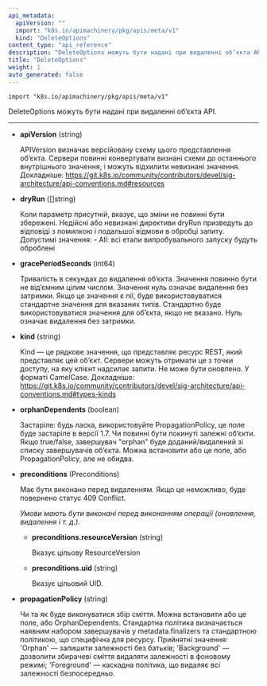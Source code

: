 ```yaml
---
api_metadata:
  apiVersion: ""
  import: "k8s.io/apimachinery/pkg/apis/meta/v1"
  kind: "DeleteOptions"
content_type: "api_reference"
description: "DeleteOptions можуть бути надані при видаленні обʼєкта API."
title: "DeleteOptions"
weight: 1
auto_generated: false
---
```


`import "k8s.io/apimachinery/pkg/apis/meta/v1"`

DeleteOptions можуть бути надані при видаленні обʼєкта API.

---

- **apiVersion** (string)

  APIVersion визначає версійовану схему цього представлення обʼєкта. Сервери повинні конвертувати визнані схеми до останнього внутрішнього значення, і можуть відхилити невизнані значення. Докладніше: https://git.k8s.io/community/contributors/devel/sig-architecture/api-conventions.md#resources

- **dryRun** ([]string)

  Коли параметр присутній, вказує, що зміни не повинні бути збережені. Недійсні або невизнані директиви dryRun призведуть до відповіді з помилкою і подальшої відмови в обробці запиту. Допустимі значення: - All: всі етапи випробувального запуску будуть оброблені

- **gracePeriodSeconds** (int64)

  Тривалість в секундах до видалення обʼєкта. Значення повинно бути не відʼємним цілим числом. Значення нуль означає видалення без затримки. Якщо це значення є nil, буде використовуватися стандартне значення для вказаних типів. Стандартно буде використовуватися значення для обʼєкта, якщо не вказано. Нуль означає видалення без затримки.

- **kind** (string)

  Kind — це рядкове значення, що представляє ресурс REST, який представляє цей обʼєкт. Сервери можуть отримати це з точки доступу, на яку клієнт надсилає запити. Не може бути оновлено. У форматі CamelCase. Докладніше: https://git.k8s.io/community/contributors/devel/sig-architecture/api-conventions.md#types-kinds

- **orphanDependents** (boolean)

  Застаріле: будь ласка, використовуйте PropagationPolicy, це поле буде застаріле в версії 1.7. Чи повинні бути покинуті залежні обʼєкти. Якщо true/false, завершувач "orphan" буде доданий/видалений зі списку завершувачів обʼєкта. Можна встановити або це поле, або PropagationPolicy, але не обидва.

- **preconditions** (Preconditions)

  Має бути виконано перед видаленням. Якщо це неможливо, буде повернено статус 409 Conflict.

  <a name="Preconditions"></a>
  *Умови мають бути виконані перед виконанням операції (оновлення, видалення і т. д.).*

  - **preconditions.resourceVersion** (string)

    Вказує цільову ResourceVersion

  - **preconditions.uid** (string)

    Вказує цільовий UID.

- **propagationPolicy** (string)

  Чи та як буде виконуватися збір сміття. Можна встановити або це поле, або OrphanDependents. Стандартна політика визначається наявним набором завершувачів у metadata.finalizers та стандартною політикою, що специфічна для ресурсу. Прийнятні значення: 'Orphan' — залишити залежності без батьків; 'Background' — дозволити збирачеві сміття видаляти залежності в фоновому режимі; 'Foreground' — каскадна політика, що видаляє всі залежності безпосередньо.
